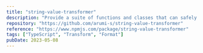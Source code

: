 ```yaml
---
title: "string-value-transformer"
description: "Provide a suite of functions and classes that can safely transform strings to and from other types of values."
repository: "https://github.com/arumi-s/string-value-transformer"
reference: "https://www.npmjs.com/package/string-value-transformer"
tags: ["TypeScript", "Transform", "Format"]
pubDate: 2023-05-08
---
```


